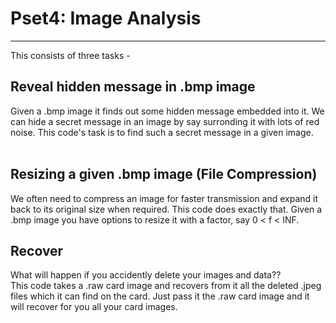 # Pset4: Image Analysis
----------------------------------------

This consists of three tasks -
## Reveal hidden message in .bmp image
Given a .bmp image it finds out some hidden message embedded into it. 
We can hide a secret message in an image by say surronding it with lots of red noise.
This code's task is to find such a secret message in a given image.  
<br />
## Resizing a given .bmp image (File Compression)
We often need to compress an image for faster transmission and expand it back to its original size when required. This code does exactly that.
Given a .bmp image you have options to resize it with a factor, say 0 < f < INF.
<br />
## Recover
What will happen if you accidently delete your images and data??<br />
This code takes a .raw card image and recovers from it all the deleted .jpeg files which it can find on the card. Just pass it
the .raw card image and it will recover for you all your card images.
